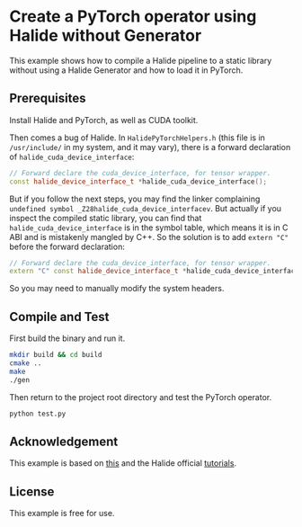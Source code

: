# Create a PyTorch operator using Halide without Generator

This example shows how to compile a Halide pipeline to a static library without using a Halide Generator and how to load it in PyTorch.

## Prerequisites

Install Halide and PyTorch, as well as CUDA toolkit.

Then comes a bug of Halide. In `HalidePyTorchHelpers.h` (this file is in `/usr/include/` in my system, and it may vary), there is a forward declaration of `halide_cuda_device_interface`:
```C++
// Forward declare the cuda_device_interface, for tensor wrapper.
const halide_device_interface_t *halide_cuda_device_interface();
```

But if you follow the next steps, you may find the linker complaining `undefined symbol _Z28halide_cuda_device_interfacev`. But actually if you inspect the compiled static library, you can find that `halide_cuda_device_interface` is in the symbol table, which means it is in C ABI and is mistakenly mangled by C++. So the solution is to add `extern "C"` before the forward declaration:
```C++
// Forward declare the cuda_device_interface, for tensor wrapper.
extern "C" const halide_device_interface_t *halide_cuda_device_interface();
```

So you may need to manually modify the system headers.

## Compile and Test

First build the binary and run it.
```bash
mkdir build && cd build
cmake ..
make
./gen
```

Then return to the project root directory and test the PyTorch operator.
```bash
python test.py
```

## Acknowledgement

This example is based on [this](https://github.com/LyricZhao/HyTorch) and the Halide official [tutorials](https://github.com/halide/Halide/tree/main/apps/HelloPyTorch).

## License

This example is free for use.
